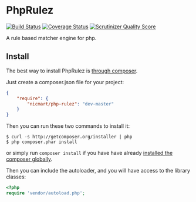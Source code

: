 # PhpRulez
[![Build Status](https://travis-ci.org/nicmart/PhpRulez.png?branch=master)](https://travis-ci.org/nicmart/PhpRulez)
[![Coverage Status](https://coveralls.io/repos/nicmart/PhpRulez/badge.png?branch=master)](https://coveralls.io/r/nicmart/PhpRulez?branch=master)
[![Scrutinizer Quality Score](https://scrutinizer-ci.com/g/nicmart/PhpRulez/badges/quality-score.png?s=e06818508807c109a8c9354a73fc1a5227426c09)](https://scrutinizer-ci.com/g/nicmart/StringTemplate/)

A rule based matcher engine for php.

## Install

The best way to install PhpRulez is [through composer](http://getcomposer.org).

Just create a composer.json file for your project:

```JSON
{
    "require": {
        "nicmart/php-rulez": "dev-master"
    }
}
```

Then you can run these two commands to install it:

    $ curl -s http://getcomposer.org/installer | php
    $ php composer.phar install

or simply run `composer install` if you have have already [installed the composer globally](http://getcomposer.org/doc/00-intro.md#globally).

Then you can include the autoloader, and you will have access to the library classes:

```php
<?php
require 'vendor/autoload.php';
```